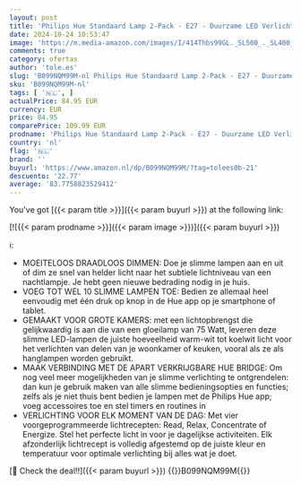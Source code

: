 ```yaml
---
layout: post
title: 'Philips Hue Standaard Lamp 2-Pack - E27 - Duurzame LED Verlichting - Smart Lamp - Wit en Gekleurd Licht - Dimbaar - Verbind met Bluetooth of Hue Bridge - Werkt met Alexa en Google Home'
date: 2024-10-24 10:53:47
image: 'https://m.media-amazon.com/images/I/414Thbs99GL._SL500_._SL400_.jpg'
comments: true
category: ofertas
author: 'tole.es'
slug: 'B099NQM99M-nl Philips Hue Standaard Lamp 2-Pack - E27 - Duurzame LED...'
sku: 'B099NQM99M-nl'
tags: [ '🇳🇱', ]
actualPrice: 84.95 EUR
currency: EUR
price: 84.95
comparePrice: 109.99 EUR
prodname: 'Philips Hue Standaard Lamp 2-Pack - E27 - Duurzame LED Verlichting - Smart Lamp - Wit en Gekleurd Licht - Dimbaar - Verbind met Bluetooth of Hue Bridge - Werkt met Alexa en Google Home'
country: 'nl'
flag: '🇳🇱'
brand: ''
buyurl: 'https://www.amazon.nl/dp/B099NQM99M/?tag=tolees0b-21'
descuento: '22.77'
average: '83.7758823529412'
---
```


You've got [{{< param title >}}]({{< param buyurl >}}) at the following link:

[![{{< param prodname >}}]({{< param image >}})]({{< param buyurl >}})

ℹ️:

- MOEITELOOS DRAADLOOS DIMMEN: Doe je slimme lampen aan en uit of dim ze snel van helder licht naar het subtiele lichtniveau van een nachtlampje. Je hebt geen nieuwe bedrading nodig in je huis.
- VOEG TOT WEL 10 SLIMME LAMPEN TOE: Bedien ze allemaal heel eenvoudig met één druk op knop in de Hue app op je smartphone of tablet.
- GEMAAKT VOOR GROTE KAMERS: met een lichtopbrengst die gelijkwaardig is aan die van een gloeilamp van 75 Watt, leveren deze slimme LED-lampen de juiste hoeveelheid warm-wit tot koelwit licht voor het verlichten van delen van je woonkamer of keuken, vooral als ze als hanglampen worden gebruikt.
- MAAK VERBINDING MET DE APART VERKRIJGBARE HUE BRIDGE: Om nog veel meer mogelijkheden van je slimme verlichting te ontgrendelen: dan kun je gebruik maken van alle slimme bedieningsopties en functies; zelfs als je niet thuis bent bedien je lampen met de Philips Hue app; voeg accessoires toe en stel timers en routines in
- VERLICHTING VOOR ELK MOMENT VAN DE DAG: Met vier voorgeprogrammeerde lichtrecepten: Read, Relax, Concentrate of Energize. Stel het perfecte licht in voor je dagelijkse activiteiten. Elk afzonderlijk lichtrecept is volledig afgestemd op de juiste kleur en temperatuur voor optimale verlichting bij alles wat je doet​.

[🛒 Check the deal!!]({{< param buyurl >}})
{{<world>}}B099NQM99M{{</world>}}
